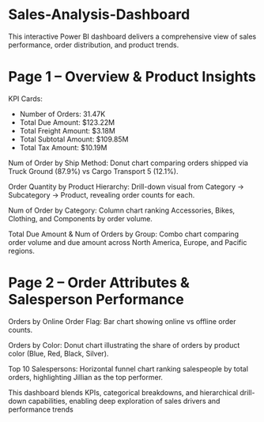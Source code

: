 # Sales-Analysis-Dashboard
This interactive Power BI dashboard delivers a comprehensive view of sales performance, order distribution, and product trends.

# Page 1 – Overview & Product Insights

KPI Cards:
- Number of Orders: 31.47K
- Total Due Amount: $123.22M
- Total Freight Amount: $3.18M
- Total Subtotal Amount: $109.85M
- Total Tax Amount: $10.19M

Num of Order by Ship Method: Donut chart comparing orders shipped via Truck Ground (87.9%) vs Cargo Transport 5 (12.1%).

Order Quantity by Product Hierarchy: Drill-down visual from Category → Subcategory → Product, revealing order counts for each.

Num of Order by Category: Column chart ranking Accessories, Bikes, Clothing, and Components by order volume.

Total Due Amount & Num of Orders by Group: Combo chart comparing order volume and due amount across North America, Europe, and Pacific regions.

# Page 2 – Order Attributes & Salesperson Performance

Orders by Online Order Flag: Bar chart showing online vs offline order counts.

Orders by Color: Donut chart illustrating the share of orders by product color (Blue, Red, Black, Silver).

Top 10 Salespersons: Horizontal funnel chart ranking salespeople by total orders, highlighting Jillian as the top performer.

This dashboard blends KPIs, categorical breakdowns, and hierarchical drill-down capabilities, enabling deep exploration of sales drivers and performance trends
